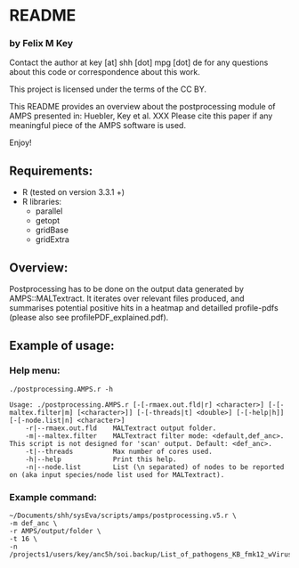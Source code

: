 # README 
### by Felix M Key

Contact the author at key [at] shh [dot] mpg [dot] de for any questions about this code
or correspondence about this work.

This project is licensed under the terms of the CC BY.

This README provides an overview about the postprocessing module of AMPS presented in:
Huebler, Key et al. XXX
Please cite this paper if any meaningful piece of the AMPS software is used.

Enjoy!


## Requirements:
* R (tested on version 3.3.1 +)
* R libraries:
	* parallel
	* getopt
	* gridBase
	* gridExtra

## Overview:
Postprocessing has to be done on the output data generated by AMPS::MALTextract. It iterates over relevant files produced, and summarises potential positive hits in a heatmap and detailled profile-pdfs (please also see profilePDF_explained.pdf).

## Example of usage:

### Help menu:
```
./postprocessing.AMPS.r -h

Usage: ./postprocessing.AMPS.r [-[-rmaex.out.fld|r] <character>] [-[-maltex.filter|m] [<character>]] [-[-threads|t] <double>] [-[-help|h]] [-[-node.list|n] <character>]
    -r|--rmaex.out.fld    MALTextract output folder.
    -m|--maltex.filter    MALTextract filter mode: <default,def_anc>. This script is not designed for 'scan' output. Default: <def_anc>.
    -t|--threads          Max number of cores used.
    -h|--help             Print this help.
    -n|--node.list        List (\n separated) of nodes to be reported on (aka input species/node list used for MALTextract).
```

### Example command:
```
~/Documents/shh/sysEva/scripts/amps/postprocessing.v5.r \
-m def_anc \ 
-r AMPS/output/folder \
-t 16 \
-n /projects1/users/key/anc5h/soi.backup/List_of_pathogens_KB_fmk12_wViruses1.txt
```